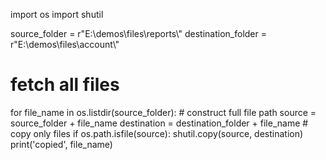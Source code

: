import os
import shutil

source_folder = r"E:\demos\files\reports\\"
destination_folder = r"E:\demos\files\account\\"

# fetch all files
for file_name in os.listdir(source_folder):
    # construct full file path
    source = source_folder + file_name
    destination = destination_folder + file_name
    # copy only files
    if os.path.isfile(source):
        shutil.copy(source, destination)
        print('copied', file_name)
